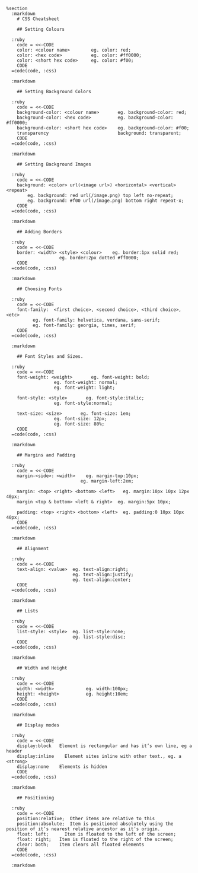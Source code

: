     %section
      :markdown
        # CSS Cheatsheet

        ## Setting Colours

      :ruby
        code = <<-CODE
        color: <colour name>        eg. color: red;
        color: <hex code>           eg. color: #ff0000;
        color: <short hex code>     eg. color: #f00;
        CODE
      =code(code, :css)

      :markdown

        ## Setting Background Colors

      :ruby
        code = <<-CODE
        background-color: <colour name>       eg. background-color: red;
        background-color: <hex code>          eg. background-color: #ff0000;
        background-color: <short hex code>    eg. background-color: #f00;
        transparency                          background: transparent;
        CODE
      =code(code, :css)

      :markdown

        ## Setting Background Images

      :ruby
        code = <<-CODE
        background: <color> url(<image url>) <horizontal> <vertical> <repeat>
            eg. background: red url(/image.png) top left no-repeat;
            eg. background: #f00 url(/image.png) bottom right repeat-x;
        CODE
      =code(code, :css)

      :markdown

        ## Adding Borders

      :ruby
        code = <<-CODE
        border: <width> <style> <colour>    eg. border:1px solid red;
                        eg. border:2px dotted #ff0000;
        CODE
      =code(code, :css)

      :markdown

        ## Choosing Fonts

      :ruby
        code = <<-CODE
        font-family:  <first choice>, <second choice>, <third choice>, <etc>
              eg. font-family: helvetica, verdana, sans-serif;
              eg. font-family: georgia, times, serif;
        CODE
      =code(code, :css)

      :markdown

        ## Font Styles and Sizes.

      :ruby
        code = <<-CODE
        font-weight: <weight>       eg. font-weight: bold;
                      eg. font-weight: normal;
                      eg. font-weight: light;

        font-style: <style>       eg. font-style:italic;
                      eg. font-style:normal;

        text-size: <size>       eg. font-size: 1em;
                      eg. font-size: 12px;
                      eg. font-size: 80%;
        CODE
      =code(code, :css)

      :markdown

        ## Margins and Padding

      :ruby
        code = <<-CODE
        margin-<side>: <width>    eg. margin-top:10px;
                                eg. margin-left:2em;

        margin: <top> <right> <bottom> <left>   eg. margin:10px 10px 12px 40px;
        margin <top & bottom> <left & right>  eg. margin:5px 10px;

        padding: <top> <right> <bottom> <left>  eg. padding:0 10px 10px 40px;
        CODE
      =code(code, :css)

      :markdown

        ## Alignment

      :ruby
        code = <<-CODE
        text-align: <value>  eg. text-align:right;
                             eg. text-align:justify;
                             eg. text-align:center;
        CODE
      =code(code, :css)

      :markdown

        ## Lists

      :ruby
        code = <<-CODE
        list-style: <style>  eg. list-style:none;
                             eg. list-style:disc;
        CODE
      =code(code, :css)

      :markdown

        ## Width and Height

      :ruby
        code = <<-CODE
        width: <width>            eg. width:100px;
        height: <height>          eg. height:10em;
        CODE
      =code(code, :css)

      :markdown

        ## Display modes

      :ruby
        code = <<-CODE
        display:block   Element is rectangular and has it’s own line, eg a header
        display:inline    Element sites inline with other text., eg. a <strong>
        display:none    Elements is hidden
        CODE
      =code(code, :css)

      :markdown

        ## Positioning

      :ruby
        code = <<-CODE
        position:relative;  Other items are relative to this
        position:absolute;  Item is positioned absolutely using the position of it’s nearest relative ancestor as it’s origin.
        float: left;      Item is floated to the left of the screen;
        float: right;   Item is floated to the right of the screen;
        clear: both;    Item clears all floated elements
        CODE
      =code(code, :css)

      :markdown
